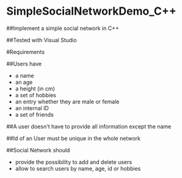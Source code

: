 # SimpleSocialNetworkDemo_C++

##Implement a simple social network in C++

##Tested with Visual Studio

#Requirements

##Users have 
- a name
- an age
- a height (in cm)
- a set of hobbies
- an entry whether they are male or female
- an internal ID
- a set of friends

##A user doesn't have to provide all information except the name

##Id of an User must be unique in the whole network

##Social Network should 
- provide the possibility to add and delete users
- allow to search users by name, age, id or hobbies
